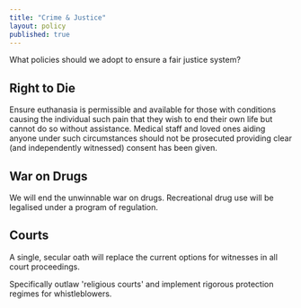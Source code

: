 ```yaml
---
title: "Crime & Justice"
layout: policy
published: true
---
```


What policies should we adopt to ensure a fair justice system?

## Right to Die

Ensure euthanasia is permissible and available for those with conditions causing the individual such pain that they wish to end their own life but cannot do so without assistance. Medical staff and loved ones aiding anyone under such circumstances should not be prosecuted providing clear (and independently witnessed) consent has been given.

## War on Drugs

We will end the unwinnable war on drugs. Recreational drug use will be legalised under a program of regulation.

## Courts

A single, secular oath will replace the current options for witnesses in all court proceedings.

Specifically outlaw 'religious courts' and implement rigorous protection regimes for whistleblowers.
